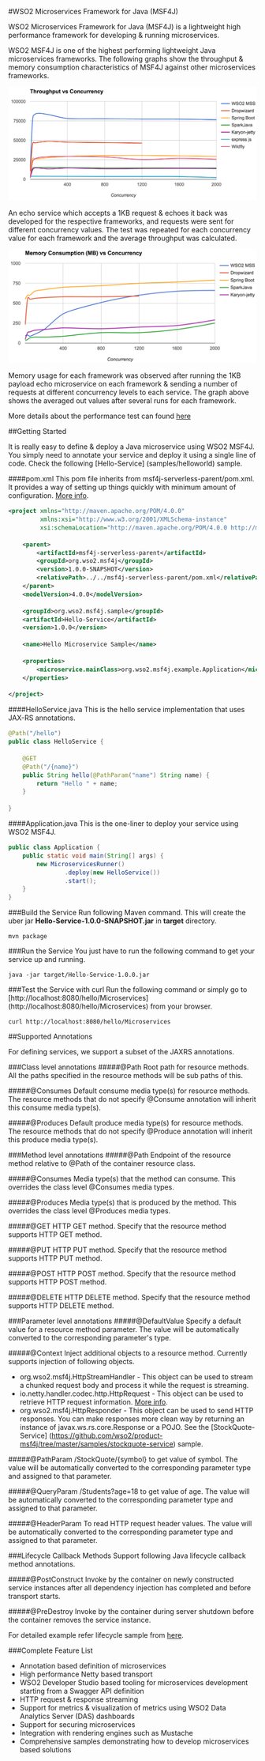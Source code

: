 #WSO2 Microservices Framework for Java (MSF4J)

WSO2 Microservices Framework for Java (MSF4J) is a lightweight high performance framework for developing
& running microservices.

WSO2 MSF4J is one of the highest performing lightweight Java microservices frameworks. The following graphs show the 
throughput & memory consumption characteristics of MSF4J against other microservices frameworks.
 
![Throughput](docs/images/tps.png) 

An echo service which accepts a 1KB request & echoes it back was developed for the respective frameworks, and requests
were sent for different concurrency values. The test was repeated for each concurrency value for each framework and 
the average throughput was calculated.

![Memory](docs/images/memory.png) 

Memory usage for each framework was observed after running the 1KB payload echo microservice on each framework & 
sending a number of requests at different concurrency levels to each service. 
The graph above shows the averaged out values after several runs for each framework. 

More details about the performance test can found [here](perf-comparisons)

##Getting Started

It is really easy to define & deploy a Java microservice using WSO2 MSF4J. 
You simply need to annotate your service and deploy it using a single line of code. 
Check the following [Hello-Service]
(samples/helloworld) sample.

####pom.xml
This pom file inherits from msf4j-serverless-parent/pom.xml. It provides a way of setting up things quickly with minimum 
amount of 
configuration. [More info](msf4j-serverless-parent).

```xml
<project xmlns="http://maven.apache.org/POM/4.0.0"
         xmlns:xsi="http://www.w3.org/2001/XMLSchema-instance"
         xsi:schemaLocation="http://maven.apache.org/POM/4.0.0 http://maven.apache.org/xsd/maven-4.0.0.xsd">

    <parent>
        <artifactId>msf4j-serverless-parent</artifactId>
        <groupId>org.wso2.msf4j</groupId>
        <version>1.0.0-SNAPSHOT</version>
        <relativePath>../../msf4j-serverless-parent/pom.xml</relativePath>
    </parent>
    <modelVersion>4.0.0</modelVersion>

    <groupId>org.wso2.msf4j.sample</groupId>
    <artifactId>Hello-Service</artifactId>
    <version>1.0.0</version>

    <name>Hello Microservice Sample</name>

    <properties>
        <microservice.mainClass>org.wso2.msf4j.example.Application</microservice.mainClass>
    </properties>

</project>
```

####HelloService.java
This is the hello service implementation that uses JAX-RS annotations.
```java
@Path("/hello")
public class HelloService {

    @GET
    @Path("/{name}")
    public String hello(@PathParam("name") String name) {
        return "Hello " + name;
    }

}
```


####Application.java
This is the one-liner to deploy your service using WSO2 MSF4J.
```java
public class Application {
    public static void main(String[] args) {
        new MicroservicesRunner()
                .deploy(new HelloService())
                .start();
    }
}
```


###Build the Service
Run following Maven command. This will create the uber jar **Hello-Service-1.0.0-SNAPSHOT.jar** in **target** directory.
```
mvn package
```


###Run the Service
You just have to run the following command to get your service up and running.
```
java -jar target/Hello-Service-1.0.0.jar
```


###Test the Service with curl
Run the following command or simply go to [http://localhost:8080/hello/Microservices]
(http://localhost:8080/hello/Microservices) 
from your browser.
```
curl http://localhost:8080/hello/Microservices
```


##Supported Annotations

For defining services, we support a subset of the JAXRS annotations.

###Class level annotations
#####@Path
Root path for resource methods. All the paths specified in the resource methods will be sub paths of this.

#####@Consumes
Default consume media type(s) for resource methods. The resource methods that do not specify @Consume annotation will
 inherit this consume media type(s).

#####@Produces
Default produce media type(s) for resource methods. The resource methods that do not specify @Produce annotation will
inherit this produce media type(s).


###Method level annotations
#####@Path
Endpoint of the resource method relative to @Path of the container resource class.

#####@Consumes
Media type(s) that the method can consume. This overrides the class level @Consumes media types.

#####@Produces
Media type(s) that is produced by the method. This overrides the class level @Produces media types.

#####@GET
HTTP GET method. Specify that the resource method supports HTTP GET method.

#####@PUT
HTTP PUT method. Specify that the resource method supports HTTP PUT method.

#####@POST
HTTP POST method. Specify that the resource method supports HTTP POST method.

#####@DELETE
HTTP DELETE method. Specify that the resource method supports HTTP DELETE method.


###Parameter level annotations
#####@DefaultValue
Specify a default value for a resource method parameter. The value will be automatically converted to the 
corresponding parameter's type.

#####@Context
Inject additional objects to a resource method. Currently supports injection of  following objects.
* org.wso2.msf4j.HttpStreamHandler - 
    This object can be used to stream a chunked request body and process it while the request is streaming. 
* io.netty.handler.codec.http.HttpRequest - 
    This object can be used to retrieve HTTP request information. [More info](http://netty.io/4.0/api/io/netty/handler/codec/http/HttpRequest.html).
* org.wso2.msf4j.HttpResponder - 
    This object can be used to send HTTP responses. You can make responses more clean way by returning an instance of 
    javax.ws.rs.core.Response or a POJO. See the [StockQuote-Service]
    (https://github.com/wso2/product-msf4j/tree/master/samples/stockquote-service) sample.

#####@PathParam
/StockQuote/{symbol} to get value of symbol. The value will be automatically converted to the corresponding parameter
 type and assigned to that parameter.

#####@QueryParam
/Students?age=18 to get value of age. The value will be automatically converted to the corresponding parameter type 
and assigned to that parameter.

#####@HeaderParam
To read HTTP request header values. The value will be automatically converted to the corresponding parameter type and
 assigned to that parameter.




###Lifecycle Callback Methods
Support following Java lifecycle callback method annotations. 

#####@PostConstruct
Invoke by the container on newly constructed service instances after all dependency injection has completed and before transport starts. 

#####@PreDestroy
Invoke by the container during server shutdown before the  container removes the service instance.

For detailed example refer lifecycle sample from [here](https://github.com/wso2/product-msf4j/tree/master/samples/lifecycle). 


###Complete Feature List
* Annotation based definition of microservices
* High performance Netty based transport
* WSO2 Developer Studio based tooling for microservices development starting from a Swagger API definition
* HTTP request & response streaming
* Support for metrics & visualization of metrics using WSO2 Data Analytics Server (DAS) dashboards
* Support for securing microservices
* Integration with rendering engines such as Mustache
* Comprehensive samples demonstrating how to develop microservices based solutions







